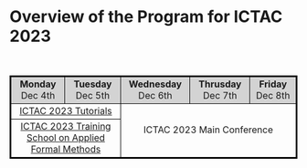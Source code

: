 <!--   ---
layout: speaker-overview
title: ""
--- -->

# Overview of the Program for ICTAC 2023

<div class="col-sm-10">
        <p> <br/> </p> 
</div> 

 <table style="border:2px solid black;">
 <tbody>
  <tr style="text-align: center"> 
    <td bgcolor="#D3D3D3" style="border:1px solid black;width: 300px;"><b> Monday </b> <br/> Dec 4th  </td>
    <td bgcolor="#D3D3D3" style="border:1px solid black;width: 300px;"><b> Tuesday </b> <br/> Dec 5th  </td>
    <td bgcolor="#D3D3D3" style="border:1px solid black;width: 300px;"><b> Wednesday</b> <br/> Dec 6th </td>
    <td bgcolor="#D3D3D3" style="border:1px solid black;width: 300px;"><b> Thrusday</b> <br/> Dec 7th </td>
    <td bgcolor="#D3D3D3" style="border:1px solid black;width: 300px;"><b> Friday</b> <br/> Dec 8th </td>
  </tr>
  <tr style="text-align: center" >
    <td colspan="2" style="border:1px solid black;">
      <a href="https://ictac2023.compsust.utec.edu.pe/tutorials/" > ICTAC 2023 Tutorials </a> 
    </td>
    <td colspan="3" rowspan="2" style="border:1px solid black;">
      ICTAC 2023 Main Conference 
    </td>
  </tr>
  <tr style="text-align: center">
    <td colspan="2" style="border:1px solid black;">
      <a href="https://ictac2023.compsust.utec.edu.pe/school/" > ICTAC 2023 Training School on Applied Formal Methods </a> 
    </td>
  </tr>
</tbody>
</table> 

<!--  # Training school and Tutorials
<head>
	<style>
		table {
			border:1px solid #b3adad;
			border-collapse:collapse;
			padding:5px;
		}
		table th {
			border:1px solid #b3adad;
			padding:5px;
			background: #f0f0f0;
			color: #313030;
		}
		table td {
			border:1px solid #b3adad;
			text-align:center;
			padding:5px;
			background: #ffffff;
			color: #313030;
		}
	</style>
</head>
<body>
	<table>
		<thead>
			<tr>
				<th>Time</th>
				<th  colspan="2" >Training School</th>
                <th  colspan="2" >Tutorials </th>
			</tr>
            <tr>
				<th></th>
				<th  colspan="2" >Room: A705</th>
                <th  colspan="2" >Room: A706</th>
			</tr>
            <tr>
				<th></th>
				<th>Monday Dec 04</th>
				<th>Tuesday Dec 05</th>
				<th>Monday Dec 04</th>
				<th>Tuesday Dec 05</th>
			</tr>
		</thead>
		<tbody>
			<tr>
				<td>09:00 - 10:30</td>
				<td>Lecture 1 - Part I</td>
				<td>Lecture 3 - Part I</td>
				<td>Tutorial 1 - Part I</td>
				<td>Tutorial 3 - Part I</td>
			</tr>
			<tr>
				<td>10:30 - 11:00</td>
				<td colspan="4">Coffee Break</td>
			</tr>
			<tr>
				<td>11:00 - 12:30</td>
				<td>Lecture 1 - Part II</td>
				<td>Lecture 3 - Part II</td>
				<td>Tutorial 1 - Part II</td>
				<td>Tutorial 3 - Part II</td>
			</tr>
			<tr>
				<td>12:30 - 14:00</td>
				<td colspan="4">Lunch</td>
			</tr>
			<tr>
				<td>14:00 - 15:30</td>
				<td>Lecture 2 - Part I</td>
				<td>Lecture 4 - Part I</td>
				<td>Tutorial 2 - Part I</td>
				<td>Tutorial 4 - Part I</td>
			</tr>
			<tr>
				<td>15:30 - 16:00</td>
				<td colspan="4">Coffee Break</td>
			</tr>
			<tr>
				<td>16:00 - 17:30</td>
				<td>Lecture 2 - Part II</td>
				<td>Lecture 4 - Part II</td>
				<td>Tutorial 2 - Part II</td>
				<td>Tutorial 4 - Part II</td>
			</tr>
		</tbody>
	</table>
</body> -->
